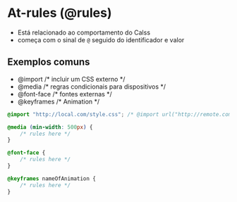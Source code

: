 # At-rules (@rules)

* Está relacionado ao comportamento do Calss
* começa com o sinal de `@` seguido do identificador e valor

## Exemplos comuns

- @import       /* incluir um CSS externo */
- @media        /* regras condicionais para dispositivos */
- @font-face    /* fontes externas */
- @keyframes    /* Animation */

```css
@import "http://local.com/style.css"; /* @import url("http://remote.com/style.css"); */

@media (min-width: 500px) {
    /* rules here */
}

@font-face {
    /* rules here */
}

@keyframes nameOfAnimation {
    /* rules here */
}
```
